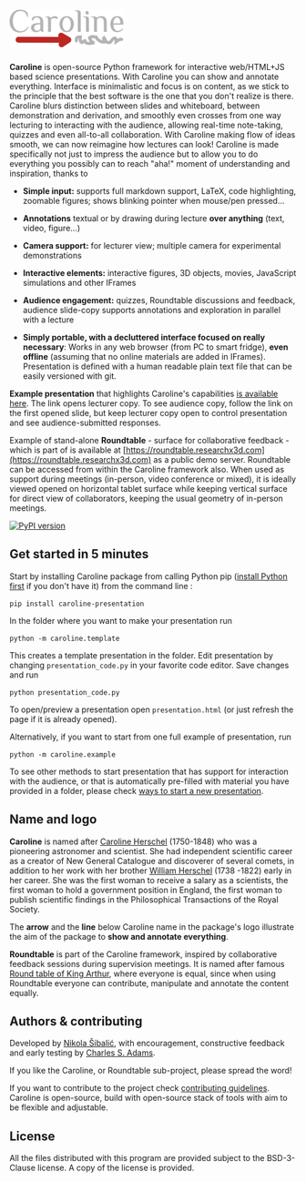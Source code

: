 # <img src="./caroline/html/images/caroline2.png " alt="Caroline logo" width="200" height="66">

**Caroline** is open-source Python framework for interactive web/HTML+JS based
science presentations.
With Caroline you can show and annotate everything.
Interface is minimalistic and focus is on content, as we stick to the principle that
the best software is the one that you don't realize is there.
Caroline blurs distinction between slides and whiteboard, between
demonstration and derivation, and smoothly even crosses from one way lecturing
to interacting with the audience, allowing real-time note-taking, quizzes and even
all-to-all collaboration.
With Caroline making flow of ideas smooth, we can now reimagine how lectures can
look! Caroline is made specifically not just to impress the audience
but to allow you to do everything you possibly can to reach "aha!" moment
of understanding and inspiration, thanks to

* **Simple input:** supports full markdown support, LaTeX, code highlighting, zoomable figures; shows blinking pointer when mouse/pen pressed...

* **Annotations** textual or by drawing during lecture **over anything** (text, video, figure...)

* **Camera support:** for lecturer view; multiple camera for experimental demonstrations

* **Interactive elements:** interactive figures, 3D objects, movies, JavaScript simulations and other IFrames

* **Audience engagement:** quizzes, Roundtable discussions and feedback, audience slide-copy supports annotations and exploration in parallel with a lecture

* **Simply portable, with a decluttered interface focused on really necessary**: Works in any web browser (from PC to smart fridge), **even offline** (assuming that no online materials are added in IFrames). Presentation is defined with
a human readable plain text file that can be easily versioned with git.

**Example presentation** that highlights Caroline's capabilities [is available here](https://nikolasibalic.github.io/caroline/example/presentation.html). The link opens lecturer copy. To see
audience copy, follow the link on the first opened slide, but keep lecturer copy open to control presentation and see audience-submitted responses.

Example of stand-alone **Roundtable** - surface for collaborative feedback -
 which is part of is available at [https://roundtable.researchx3d.com](https://roundtable.researchx3d.com) as a public demo server.
Roundtable can be accessed from within the Caroline framework also.
When used as support during meetings (in-person, video conference or mixed),
it is ideally viewed opened on horizontal tablet surface while keeping
vertical surface for direct view of collaborators, keeping the usual geometry of
in-person meetings.

 [![PyPI version](https://badge.fury.io/py/Caroline-presentation.svg)](https://badge.fury.io/py/Caroline-presentation)

## Get started in 5 minutes

Start by installing Caroline package from calling Python pip ([install Python first](https://www.anaconda.com/products/individual) if you don't have it)
from the command line :

```
pip install caroline-presentation
```

In the folder where you want to make your presentation run
```
python -m caroline.template
```

This creates a template presentation in the folder. Edit presentation by changing
`presentation_code.py` in your favorite code editor. Save changes and run
```
python presentation_code.py
```
To open/preview a presentation open `presentation.html` (or just refresh the page if it is already opened).

Alternatively, if you want to start from one full example of presentation, run

```
python -m caroline.example
```

To see other methods to start presentation that has support for
interaction with the audience, or that is automatically pre-filled
with material you have provided in a folder, please check
[ways to start a new presentation](doc/start.md).

## Name and logo

**Caroline** is named after [Caroline Herschel](https://en.wikipedia.org/wiki/Caroline_Herschel)
(1750-1848) who was a pioneering astronomer and scientist. She had independent
scientific career as a creator of New General Catalogue and discoverer of several
comets, in addition to her work with her brother
[William Herschel](https://en.wikipedia.org/wiki/William_Herschel) (1738 -1822)
early in her career. She was the first woman to receive a salary as a
scientists, the first woman to hold a government position in England,
the first woman to publish scientific findings in the Philosophical
Transactions of the Royal Society.

The **arrow** and the **line** below Caroline name in the package's logo illustrate
the aim of the package to **show and annotate everything**.

**Roundtable** is part of the Caroline framework, inspired by collaborative feedback
sessions during supervision meetings. It is named after famous [Round table of
King Arthur](https://en.wikipedia.org/wiki/Round_Table), where everyone
is equal, since when using Roundtable everyone can contribute, manipulate
and annotate the content equally.


## Authors & contributing

Developed by [Nikola Šibalić](https://github.com/nikolasibalic), with
encouragement, constructive feedback and early testing by
 [Charles S. Adams](https://www.durham.ac.uk/staff/c-s-adams/).

If you like the Caroline, or Roundtable sub-project, please spread the word!

If you want to contribute to the project check [contributing guidelines](CONTRIBUTING.md). Caroline is open-source, build with open-source stack of tools with aim to be flexible and adjustable.

## License

All the files distributed with this program are provided subject to the
BSD-3-Clause license. A copy of the license is provided.
